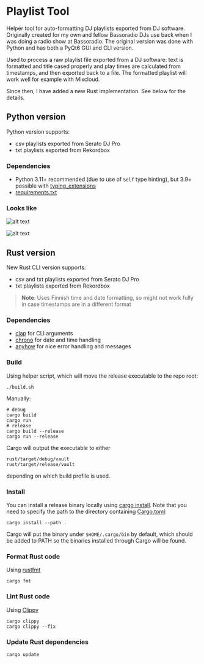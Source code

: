 # Playlist Tool

Helper tool for auto-formatting DJ playlists exported from DJ software.
Originally created for my own and fellow Bassoradio DJs use back when I was doing a radio show at Bassoradio.
The original version was done with Python and has both a PyQt6 GUI and CLI version.

Used to process a raw playlist file exported from a DJ software:
text is formatted and title cased properly and play times are calculated from timestamps,
and then exported back to a file.
The formatted playlist will work well for example with Mixcloud.

Since then, I have added a new Rust implementation. See below for the details.

## Python version

Python version supports:

- csv playlists exported from Serato DJ Pro
- txt playlists exported from Rekordbox

### Dependencies

- Python 3.11+ recommended (due to use of `Self` type hinting), but 3.9+ possible with [typing_extensions](https://github.com/python/typing_extensions)
- [requirements.txt](./requirements.txt)

### Looks like

![alt text](https://github.com/Esgrove/playlistTool/blob/master/playlist_gui.png)

![alt text](https://github.com/Esgrove/playlistTool/blob/master/playlist_cli.png)

## Rust version

New Rust CLI version supports:

- csv and txt playlists exported from Serato DJ Pro
- txt playlists exported from Rekordbox

> **Note**: Uses Finnish time and date formatting, so might not work fully in case timestamps are in a different format

### Dependencies

- [clap](https://github.com/clap-rs/clap) for CLI arguments
- [chrono](https://github.com/chronotope/chrono) for date and time handling
- [anyhow](https://github.com/dtolnay/anyhow) for nice error handling and messages

### Build

Using helper script, which will move the release executable to the repo root:

```shell
./build.sh
```

Manually:

```shell
# debug
cargo build
cargo run
# release
cargo build --release
cargo run --release
```

Cargo will output the executable to either

```shell
rust/target/debug/vault
rust/target/release/vault
```

depending on which build profile is used.

### Install

You can install a release binary locally using [cargo install](https://doc.rust-lang.org/cargo/commands/cargo-install.html).
Note that you need to specify the path to the directory containing [Cargo.toml](/Cargo.toml):

```shell
cargo install --path .
```

Cargo will put the binary under `$HOME/.cargo/bin` by default,
which should be added to PATH so the binaries installed through Cargo will be found.

### Format Rust code

Using [rustfmt](https://github.com/rust-lang/rustfmt)

```shell
cargo fmt
```

### Lint Rust code

Using [Clippy](https://github.com/rust-lang/rust-clippy)

```shell
cargo clippy
cargo clippy --fix
```

### Update Rust dependencies

```shell
cargo update
```
